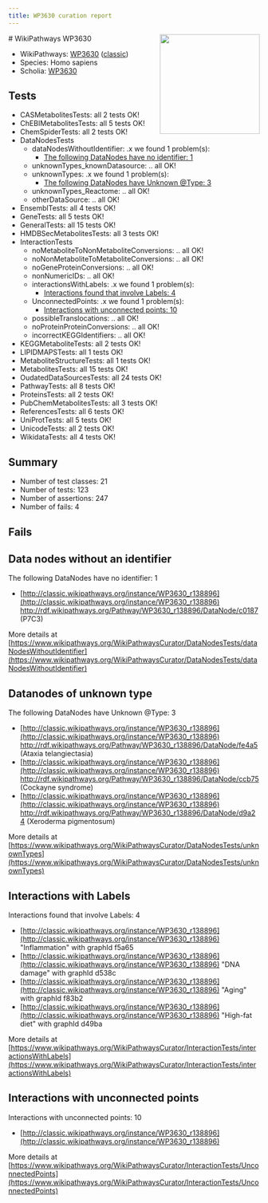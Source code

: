 ```yaml
---
title: WP3630 curation report
---
```


<img style="float: right; width: 200px" src="https://upload.wikimedia.org/wikipedia/commons/thumb/8/83/Wplogo_with_text_500.png/640px-Wplogo_with_text_500.png" />
# WikiPathways WP3630

* WikiPathways: [WP3630](https://wikipathways.org/pathways/WP3630) ([classic](https://classic.wikipathways.org/instance/WP3630))
* Species: Homo sapiens
* Scholia: [WP3630](https://scholia.toolforge.org/wikipathways/WP3630)
## Tests
* CASMetabolitesTests: all 2 tests OK!
* ChEBIMetabolitesTests: all 5 tests OK!
* ChemSpiderTests: all 2 tests OK!
* DataNodesTests
    * dataNodesWithoutIdentifier: .x we found 1 problem(s):
        * [The following DataNodes have no identifier: 1](#d2d32fa0)
    * unknownTypes_knownDatasource: .. all OK!
    * unknownTypes: .x we found 1 problem(s):
        * [The following DataNodes have Unknown @Type: 3](#839973e1)
    * unknownTypes_Reactome: .. all OK!
    * otherDataSource: .. all OK!
* EnsemblTests: all 4 tests OK!
* GeneTests: all 5 tests OK!
* GeneralTests: all 15 tests OK!
* HMDBSecMetabolitesTests: all 3 tests OK!
* InteractionTests
    * noMetaboliteToNonMetaboliteConversions: .. all OK!
    * noNonMetaboliteToMetaboliteConversions: .. all OK!
    * noGeneProteinConversions: .. all OK!
    * nonNumericIDs: .. all OK!
    * interactionsWithLabels: .x we found 1 problem(s):
        * [Interactions found that involve Labels: 4](#630d267b)
    * UnconnectedPoints: .x we found 1 problem(s):
        * [Interactions with unconnected points: 10](#7f1d4077)
    * possibleTranslocations: .. all OK!
    * noProteinProteinConversions: .. all OK!
    * incorrectKEGGIdentifiers: .. all OK!
* KEGGMetaboliteTests: all 2 tests OK!
* LIPIDMAPSTests: all 1 tests OK!
* MetaboliteStructureTests: all 1 tests OK!
* MetabolitesTests: all 15 tests OK!
* OudatedDataSourcesTests: all 24 tests OK!
* PathwayTests: all 8 tests OK!
* ProteinsTests: all 2 tests OK!
* PubChemMetabolitesTests: all 3 tests OK!
* ReferencesTests: all 6 tests OK!
* UniProtTests: all 5 tests OK!
* UnicodeTests: all 2 tests OK!
* WikidataTests: all 4 tests OK!


## Summary

* Number of test classes: 21
* Number of tests: 123
* Number of assertions: 247
* Number of fails: 4

## Fails

<a name="d2d32fa0" />

## Data nodes without an identifier

The following DataNodes have no identifier: 1

* [http://classic.wikipathways.org/instance/WP3630_r138896](http://classic.wikipathways.org/instance/WP3630_r138896) http://rdf.wikipathways.org/Pathway/WP3630_r138896/DataNode/c0187 (P7C3)


More details at [https://www.wikipathways.org/WikiPathwaysCurator/DataNodesTests/dataNodesWithoutIdentifier](https://www.wikipathways.org/WikiPathwaysCurator/DataNodesTests/dataNodesWithoutIdentifier)

<a name="839973e1" />

## Datanodes of unknown type

The following DataNodes have Unknown @Type: 3

* [http://classic.wikipathways.org/instance/WP3630_r138896](http://classic.wikipathways.org/instance/WP3630_r138896) http://rdf.wikipathways.org/Pathway/WP3630_r138896/DataNode/fe4a5 (Ataxia telangiectasia)
* [http://classic.wikipathways.org/instance/WP3630_r138896](http://classic.wikipathways.org/instance/WP3630_r138896) http://rdf.wikipathways.org/Pathway/WP3630_r138896/DataNode/ccb75 (Cockayne syndrome)
* [http://classic.wikipathways.org/instance/WP3630_r138896](http://classic.wikipathways.org/instance/WP3630_r138896) http://rdf.wikipathways.org/Pathway/WP3630_r138896/DataNode/d9a24 (Xeroderma pigmentosum)


More details at [https://www.wikipathways.org/WikiPathwaysCurator/DataNodesTests/unknownTypes](https://www.wikipathways.org/WikiPathwaysCurator/DataNodesTests/unknownTypes)

<a name="630d267b" />

## Interactions with Labels

Interactions found that involve Labels: 4

* [http://classic.wikipathways.org/instance/WP3630_r138896](http://classic.wikipathways.org/instance/WP3630_r138896) "Inflammation" with graphId f5a65
* [http://classic.wikipathways.org/instance/WP3630_r138896](http://classic.wikipathways.org/instance/WP3630_r138896) "DNA damage" with graphId d538c
* [http://classic.wikipathways.org/instance/WP3630_r138896](http://classic.wikipathways.org/instance/WP3630_r138896) "Aging" with graphId f83b2
* [http://classic.wikipathways.org/instance/WP3630_r138896](http://classic.wikipathways.org/instance/WP3630_r138896) "High-fat diet" with graphId d49ba


More details at [https://www.wikipathways.org/WikiPathwaysCurator/InteractionTests/interactionsWithLabels](https://www.wikipathways.org/WikiPathwaysCurator/InteractionTests/interactionsWithLabels)

<a name="7f1d4077" />

## Interactions with unconnected points

Interactions with unconnected points: 10

* [http://classic.wikipathways.org/instance/WP3630_r138896](http://classic.wikipathways.org/instance/WP3630_r138896)


More details at [https://www.wikipathways.org/WikiPathwaysCurator/InteractionTests/UnconnectedPoints](https://www.wikipathways.org/WikiPathwaysCurator/InteractionTests/UnconnectedPoints)


